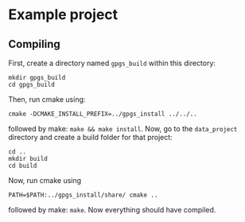 # Example project

## Compiling

First, create a directory named `gpgs_build` within this directory:
```
mkdir gpgs_build
cd gpgs_build
```
Then, run cmake using:
```
cmake -DCMAKE_INSTALL_PREFIX=../gpgs_install ../../..
```
followed by make: `make && make install`.
Now, go to the `data_project` directory and create a build folder for that project:
```
cd ..
mkdir build
cd build
```
Now, run cmake using
```
PATH=$PATH:../gpgs_install/share/ cmake ..
```
followed by make: `make`.
Now everything should have compiled.
